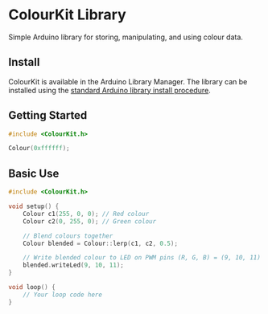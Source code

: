 # ColourKit Library

Simple Arduino library for storing, manipulating, and using colour data.

## Install
ColourKit is available in the Arduino Library Manager. The library can be installed using the [standard Arduino library install procedure](http://arduino.cc/en/Guide/Libraries).

## Getting Started

```cpp
#include <ColourKit.h>

Colour(0xffffff);
```

## Basic Use
```cpp
#include <ColourKit.h>

void setup() {
    Colour c1(255, 0, 0); // Red colour
    Colour c2(0, 255, 0); // Green colour

    // Blend colours together
    Colour blended = Colour::lerp(c1, c2, 0.5);

    // Write blended colour to LED on PWM pins (R, G, B) = (9, 10, 11)
    blended.writeLed(9, 10, 11);
}

void loop() {
    // Your loop code here
}
```

